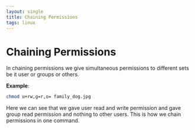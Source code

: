 ```yaml
---
layout: single
title: Chaining Permissions
tags: linux
---
```


# Chaining Permissions

In chaining permissions we give simultaneous permissions to different sets be it user or groups or others.

__Example__:
```bash
chmod u+rw,g=r,o= family_dog.jpg
```

Here we can see that we gave user read and write permission and gave group read permission and nothing to other users. This is how we chain permissions in one command.  


